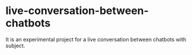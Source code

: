 # live-conversation-between-chatbots
It is an experimental project for a live conversation between chatbots with subject.
